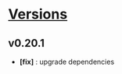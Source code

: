 # [Versions](https://github.com/Tracktor/treege/releases)

## v0.20.1
- **[fix]** : upgrade dependencies
